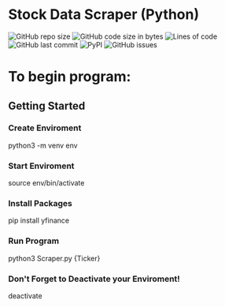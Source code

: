 # Stock Data Scraper (Python)

<div>
<img alt="GitHub repo size" src="https://img.shields.io/github/repo-size/andykr1k/StockDataScraper?style=for-the-badge">
<img alt="GitHub code size in bytes" src="https://img.shields.io/github/languages/code-size/andykr1k/StockDataScraper?style=for-the-badge">
<img alt="Lines of code" src="https://img.shields.io/tokei/lines/github/andykr1k/StockDataScraper?style=for-the-badge">
<img alt="GitHub last commit" src="https://img.shields.io/github/last-commit/andykr1k/StockDataScraper?color=blue&style=for-the-badge">
<img alt="PyPI" src="https://img.shields.io/pypi/v/yfinance?color=blue&style=for-the-badge">
<img alt="GitHub issues" src="https://img.shields.io/github/issues-raw/andykr1k/StockDataScraper?style=for-the-badge">
</div>

# To begin program:
## Getting Started
### Create Enviroment
python3 -m venv env

### Start Enviroment
source env/bin/activate

### Install Packages 
pip install yfinance

### Run Program
python3 Scraper.py {Ticker}

### Don't Forget to Deactivate your Enviroment!
deactivate
